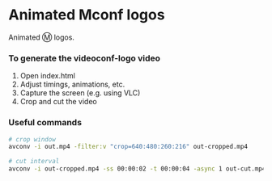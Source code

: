 # Animated Mconf logos

Animated :m: logos.

### To generate the videoconf-logo video

1. Open index.html
2. Adjust timings, animations, etc.
3. Capture the screen (e.g. using VLC)
4. Crop and cut the video

### Useful commands

```bash
# crop window
avconv -i out.mp4 -filter:v "crop=640:480:260:216" out-cropped.mp4

# cut interval
avconv -i out-cropped.mp4 -ss 00:00:02 -t 00:00:04 -async 1 out-cut.mp4
```
